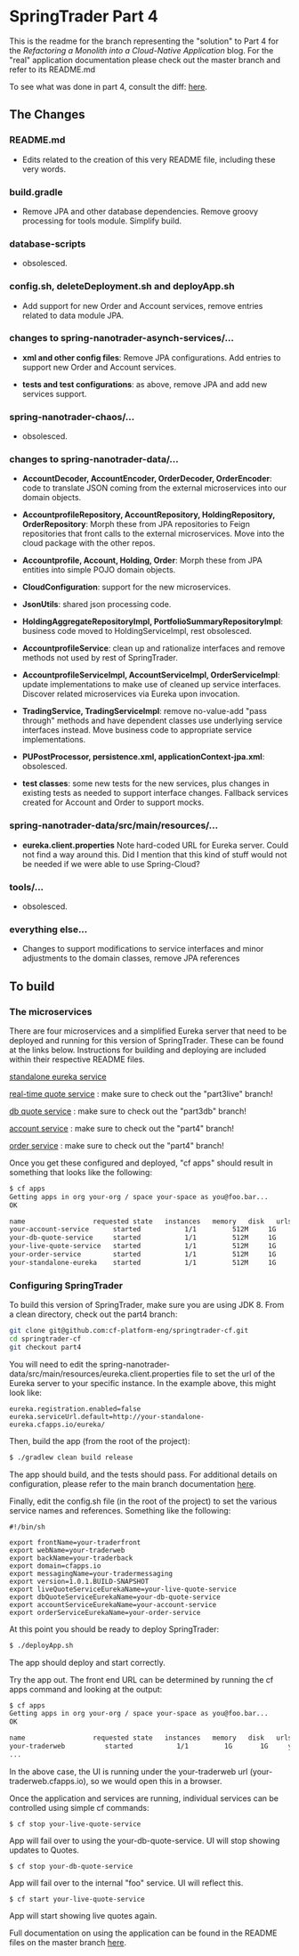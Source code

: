 # SpringTrader Part 4
This is the readme for the branch representing the "solution" to Part 4 for the *Refactoring a Monolith into a Cloud-Native Application* blog. For the "real" application documentation please check out the master branch and refer to its README.md

To see what was done in part 4, consult the diff: [here](https://github.com/cf-platform-eng/springtrader-cf/compare/part3...part4).

## The Changes
### README.md
* Edits related to the creation of this very README file, including these very words.

### build.gradle
* Remove JPA and other database dependencies. Remove groovy processing for tools module. Simplify build.

### database-scripts
* obsolesced.

### config.sh, deleteDeployment.sh and deployApp.sh
* Add support for new Order and Account services, remove entries related to data module JPA.

### changes to spring-nanotrader-asynch-services/...

* **xml and other config files**:  Remove JPA configurations. Add entries to support new Order and Account services.

* **tests and test configurations**: as above, remove JPA and add new services support.

### spring-nanotrader-chaos/...
* obsolesced.

### changes to spring-nanotrader-data/...
* **AccountDecoder, AccountEncoder, OrderDecoder, OrderEncoder**: code to translate JSON coming from the external microservices into our domain objects.

* **AccountprofileRepository, AccountRepository, HoldingRepository, OrderRepository**: Morph these from JPA repositories to Feign repositories that front calls to the external microservices. Move into the cloud package with the other repos.

* **Accountprofile, Account, Holding, Order**: Morph these from JPA entities into simple POJO domain objects.

* **CloudConfiguration**: support for the new microservices.

* **JsonUtils**: shared json processing code.

* **HoldingAggregateRepositoryImpl, PortfolioSummaryRepositoryImpl**: business code moved to HoldingServiceImpl, rest obsolesced.

* **AccountprofileService**: clean up and rationalize interfaces and remove methods not used by rest of SpringTrader.

* **AccountprofileServiceImpl, AccountServiceImpl, OrderServiceImpl**: update implementations to make use of cleaned up service interfaces. Discover related microservices via Eureka upon invocation.

* **TradingService, TradingServiceImpl**: remove no-value-add "pass through" methods and have dependent classes use underlying service interfaces instead. Move business code to appropriate service implementations.

* **PUPostProcessor, persistence.xml, applicationContext-jpa.xml**: obsolesced.

* **test classes**: some new tests for the new services, plus changes in existing tests as needed to support interface changes. Fallback services created for Account and Order to support mocks.

### spring-nanotrader-data/src/main/resources/...
* **eureka.client.properties** Note hard-coded URL for Eureka server. Could not find a way around this. Did I mention that this kind of stuff would not be needed if we were able to use Spring-Cloud?

### tools/...
* obsolesced.

### everything else...
* Changes to support modifications to service interfaces and minor adjustments to the domain classes, remove JPA references

## To build
### The microservices
There are four microservices and a simplified Eureka server that need to be deployed and running for this version of SpringTrader. These can be found at the links below. Instructions for building and deploying are included within their respective README files.

[standalone eureka service](https://github.com/cf-platform-eng/standalone-eureka)

[real-time quote service](https://github.com/cf-platform-eng/quote-service/tree/part3live) : make sure to check out the "part3live" branch!

[db quote service](https://github.com/cf-platform-eng/quote-service/tree/part3db) : make sure to check out the "part3db" branch!

[account service](https://github.com/cf-platform-eng/account-service/tree/part4) : make sure to check out the "part4" branch!

[order service](https://github.com/cf-platform-eng/order-service/tree/part4) : make sure to check out the "part4" branch!

Once you get these configured and deployed, "cf apps" should result in something that looks like the following:

```bash
$ cf apps
Getting apps in org your-org / space your-space as you@foo.bar...
OK

name                 requested state   instances   memory   disk   urls
your-account-service      started           1/1         512M     1G     your-account-service.cfapps.io
your-db-quote-service     started           1/1         512M     1G     your-db-quote-service.cfapps.io
your-live-quote-service   started           1/1         512M     1G     your-live-quote-service.cfapps.io
your-order-service        started           1/1         512M     1G     your-order-service.cfapps.io
your-standalone-eureka    started           1/1         512M     1G     your-standalone-eureka.cfapps.io
```

### Configuring SpringTrader
To build this version of SpringTrader, make sure you are using JDK 8. From a clean directory, check out the part4 branch:
```bash
git clone git@github.com:cf-platform-eng/springtrader-cf.git
cd springtrader-cf
git checkout part4
```

You will need to edit the spring-nanotrader-data/src/main/resources/eureka.client.properties file to set the url of the Eureka server to your specific instance. In the example above, this might look like:

```
eureka.registration.enabled=false
eureka.serviceUrl.default=http://your-standalone-eureka.cfapps.io/eureka/
```

Then, build the app (from the root of the project):
```bash
$ ./gradlew clean build release
```

The app should build, and the tests should pass. For additional details on configuration, please refer to the main branch documentation [here](https://github.com/cf-platform-eng/springtrader-cf/wiki/Getting-Started-Guide).

Finally, edit the config.sh file (in the root of the project) to set the various service names and references. Something like the following:

```
#!/bin/sh

export frontName=your-traderfront
export webName=your-traderweb
export backName=your-traderback
export domain=cfapps.io
export messagingName=your-tradermessaging
export version=1.0.1.BUILD-SNAPSHOT
export liveQuoteServiceEurekaName=your-live-quote-service
export dbQuoteServiceEurekaName=your-db-quote-service
export accountServiceEurekaName=your-account-service
export orderServiceEurekaName=your-order-service
```

At this point you should be ready to deploy SpringTrader:
```bash
$ ./deployApp.sh
```

The app should deploy and start correctly.

Try the app out. The front end URL can be determined by running the cf apps command and looking at the output:

```bash
$ cf apps
Getting apps in org your-org / space your-space as you@foo.bar...
OK

name                 requested state   instances   memory   disk   urls
your-traderweb          started           1/1         1G       1G     your-traderweb.cfapps.io
...
```

In the above case, the UI is running under the your-traderweb url (your-traderweb.cfapps.io), so we would open this in a browser.

Once the application and services are running, individual services can be controlled using simple cf commands:
```
$ cf stop your-live-quote-service
```
App will fail over to using the your-db-quote-service. UI will stop showing updates to Quotes.
```
$ cf stop your-db-quote-service
```
App will fail over to the internal "foo" service. UI will reflect this.
```
$ cf start your-live-quote-service
```
App will start showing live quotes again.

Full documentation on using the application can be found in the README files on the master branch [here](https://github.com/cf-platform-eng/springtrader-cf).